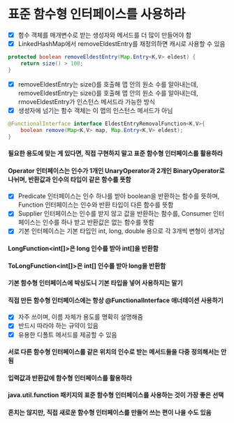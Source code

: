 # 표준 함수형 인터페이스를 사용하라
- [x] 함수 객체를 매개변수로 받는 생성자와 메서드를 더 많이 만들어야 함
- [x] LinkedHashMap에서 removeEldestEntry를 재정의하면 캐시로 사용할 수 있음
~~~java
protected boolean removeEldestEntry(Map.Entry<K,V> eldest) {
    return size() > 100;
}
~~~
- [x] removeEldestEntry는 size()를 호출해 맵 안의 원소 수를 알아내는데, removeEldestEntry는 size()를 호출해 맵 안의 원소 수를 알아내는데, rmoveEldestEntry가 인스턴스 메서드라 가능한 방식
- [x] 생성자에 넘기는 함수 객체는 이 맵의 인스턴스 메서드가 아님
~~~java
@FunctionalInterface interface EldestEntryRemovalFunction<K,V>{
    boolean remove(Map<K,V> map, Map.Entry<K,V> eldest);
}
~~~
#### 필요한 용도에 맞는 게 있다면, 직접 구현하지 말고 표준 함수형 인터페이스를 활용하라
#### Operator 인터페이스는 인수가 1개인 UnaryOperator과 2개인 BinaryOperator로 나뉘며, 반환값과 인수의 타입이 같은 함수를 뜻함
- [x] Predicate 인터페이스는 인수 하나를 받아 boolean을 반환하는 함수를 뜻하며, Function 인터페이스는 인수와 반환 타입이 다른 함수를 뜻함
- [x] Supplier 인터페이스는 인수를 받지 않고 값을 반환하는 함수를, Consumer 인터페이스는 인수를 하나 받고 반환값은 없는 함수를 뜻함
- [x] 기본 인터페이스는 기본 타입인 int, long, double 용으로 각 3개씩 변형이 생겨남
#### LongFunction<int[]>은 long 인수를 받아 int[]을 반환함
#### ToLongFunction<int[]>은 int[] 인수를 받아 long을 반환함
#### 기본 함수형 인터페이스에 박싱도니 기본 타입을 넣어 사용하지는 말기
#### 직접 만든 함수형 인터페이스에는 항상 @FunctionalInterface 애너테이션 사용하기
- [x] 자주 쓰이며, 이름 자체가 용도를 명확히 설명해줌
- [x] 반드시 따라야 하는 규약이 있음
- [x] 유용한 디폴트 메서드를 제공할 수 있음
#### 서로 다른 함수형 인터페이스를 같은 위치의 인수로 받는 메서드들을 다중 정의해서는 안 됨
#### 입력값과 반환값에 함수형 인터페이스를 활용하라
#### java.util.function 패키지의 표준 함수형 인터페이스를 사용하는 것이 가장 좋은 선택
#### 흔치는 않지만, 직접 새로운 함수형 인터페이스를 만들어 쓰는 편이 나을 수도 있음